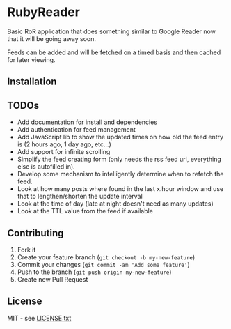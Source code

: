 RubyReader
==========

Basic RoR application that does something similar to Google Reader now that it will be going away soon.

Feeds can be added and will be fetched on a timed basis and then cached for later viewing.

Installation
------------
  

TODOs
----

- Add documentation for install and dependencies
- Add authentication for feed management
- Add JavaScript lib to show the updated times on how old the feed entry is (2 hours ago, 1 day ago, etc...)
- Add support for infinite scrolling
- Simplify the feed creating form (only needs the rss feed url, everything else is autofilled in).
- Develop some mechanism to intelligently determine when to refetch the feed.  
- Look at how many posts where found in the last x.hour window and use that to lengthen/shorten the update interval
- Look at the time of day (late at night doesn't need as many updates)
- Look at the TTL value from the feed if available
  
   
Contributing
------------

  1. Fork it
  2. Create your feature branch (`git checkout -b my-new-feature`)
  3. Commit your changes (`git commit -am 'Add some feature'`)
  4. Push to the branch (`git push origin my-new-feature`)
  5. Create new Pull Request
  
License
-------

MIT - see [LICENSE.txt](LICENSE.txt)
